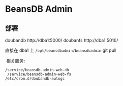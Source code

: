 # BeansDB Admin

## 部署

  doubandb http://dba1:5000/
  doubanfs  http://dba1:5010/

  
  直接在 dba1 上 ```/opt/beansdbadmin/beansdbadmin```  git pull
  
  相关服务:
  
  ```
  /service/beansdb-admin-web-db 
   /service/beansdb-admin-web-fs
  /etc/cron.d/doubandb-autogc 
  ```
